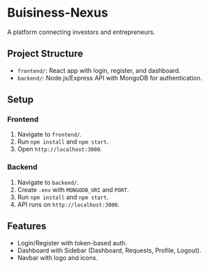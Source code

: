 # Buisiness-Nexus

A platform connecting investors and entrepreneurs.

## Project Structure
- `frontend/`: React app with login, register, and dashboard.
- `backend/`: Node.js/Express API with MongoDB for authentication.

## Setup
### Frontend
1. Navigate to `frontend/`.
2. Run `npm install` and `npm start`.
3. Open `http://localhost:3000`.

### Backend
1. Navigate to `backend/`.
2. Create `.env` with `MONGODB_URI` and `PORT`.
3. Run `npm install` and `npm start`.
4. API runs on `http://localhost:3000`.

## Features
- Login/Register with token-based auth.
- Dashboard with Sidebar (Dashboard, Requests, Profile, Logout).
- Navbar with logo and icons.
